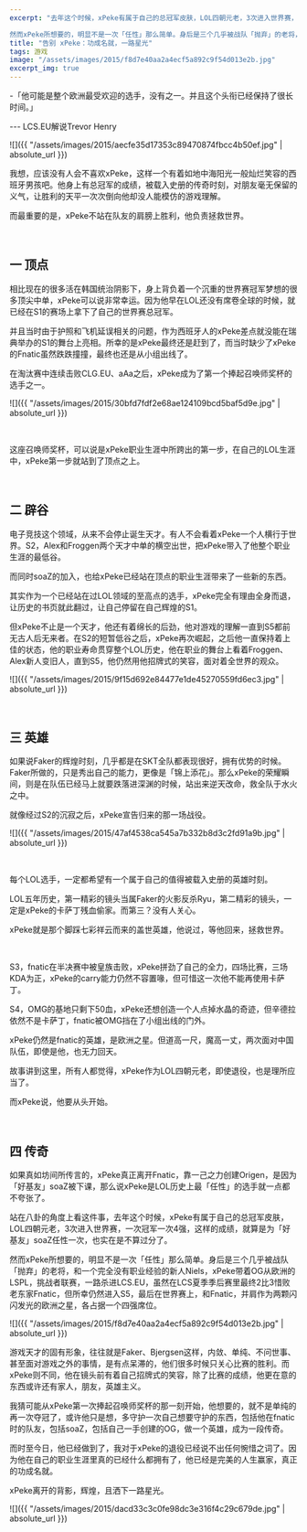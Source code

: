 ```yaml
---
excerpt: "去年这个时候，xPeke有属于自己的总冠军皮肤，LOL四朝元老，3次进入世界赛，一次冠军一次4强，这样的成绩，就算是为「好基友」soaZ任性一次，也实在是不算过分了。

然而xPeke所想要的，明显不是一次「任性」那么简单。身后是三个几乎被战队「抛弃」的老将，和一个完全没有职业经验的新人Niels，xPeke带着OG从欧洲的LSPL，挑战者联赛，一路杀进LCS.EU，虽然在LCS夏季季后赛里最终2比3惜败老东家Fnatic，但所幸仍然进入S5，最后在世界赛上，和Fnatic，并肩作为两颗闪闪发光的欧洲之星，各占据一个四强席位。"
title: "告别 xPeke：功成名就，一路星光"
tags: 游戏
image: "/assets/images/2015/f8d7e40aa2a4ecf5a892c9f54d013e2b.jpg"
excerpt_img: true
---
```


-「他可能是整个欧洲最受欢迎的选手，没有之一。并且这个头衔已经保持了很长时间。」

--- LCS.EU解说Trevor Henry

![]({{ "/assets/images/2015/aecfe35d17353c89470874fbcc4b50ef.jpg" | absolute_url }})

我想，应该没有人会不喜欢xPeke，这样一个有着如地中海阳光一般灿烂笑容的西班牙男孩吧。他身上有总冠军的成绩，被载入史册的传奇时刻，对朋友毫无保留的义气，让胜利的天平一次次倒向他却没人能模仿的游戏理解。

而最重要的是，xPeke不站在队友的肩膀上胜利，他负责拯救世界。

<br>

## 一 顶点

相比现在的很多活在韩国统治阴影下，身上背负着一个沉重的世界赛冠军梦想的很多顶尖中单，xPeke可以说非常幸运。因为他早在LOL还没有席卷全球的时候，就已经在S1的赛场上拿下了自己的世界赛总冠军。

并且当时由于护照和飞机延误相关的问题，作为西班牙人的xPeke差点就没能在瑞典举办的S1的舞台上亮相。所幸的是xPeke最终还是赶到了，而当时缺少了xPeke的Fnatic虽然跌跌撞撞，最终也还是从小组出线了。

在淘汰赛中连续击败CLG.EU、aAa之后，xPeke成为了第一个捧起召唤师奖杯的选手之一。

![]({{ "/assets/images/2015/30bfd7fdf2e68ae124109bcd5baf5d9e.jpg" | absolute_url }})

<br>

这座召唤师奖杯，可以说是xPeke职业生涯中所跨出的第一步，在自己的LOL生涯中，xPeke第一步就站到了顶点之上。

<br>

## 二 辟谷

电子竞技这个领域，从来不会停止诞生天才。有人不会看着xPeke一个人横行于世界。S2，Alex和Froggen两个天才中单的横空出世，把xPeke带入了他整个职业生涯的最低谷。

而同时soaZ的加入，也给xPeke已经站在顶点的职业生涯带来了一些新的东西。

其实作为一个已经站在过LOL领域的至高点的选手，xPeke完全有理由全身而退，让历史的书页就此翻过，让自己停留在自己辉煌的S1。

但xPeke不止是一个天才，他还有着绵长的后劲，他对游戏的理解一直到S5都前无古人后无来者。在S2的短暂低谷之后，xPeke再次崛起，之后他一直保持着上佳的状态，他的职业寿命贯穿整个LOL历史，他在职业的舞台上看着Froggen、Alex新人变旧人，直到S5，他仍然用他招牌式的笑容，面对着全世界的观众。

![]({{ "/assets/images/2015/9f15d692e84477e1de45270559fd6ec3.jpg" | absolute_url }})

<br>

## 三 英雄

如果说Faker的辉煌时刻，几乎都是在SKT全队都表现很好，拥有优势的时候。Faker所做的，只是秀出自己的能力，更像是「锦上添花」。那么xPeke的荣耀瞬间，则是在队伍已经马上就要跌落进深渊的时候，站出来逆天改命，救全队于水火之中。

就像经过S2的沉寂之后，xPeke宣告归来的那一场战役。

![]({{ "/assets/images/2015/47af4538ca545a7b332b8d3c2fd91a9b.jpg" | absolute_url }})

<br>

每个LOL选手，一定都希望有一个属于自己的值得被载入史册的英雄时刻。

LOL五年历史，第一精彩的镜头当属Faker的火影反杀Ryu，第二精彩的镜头，一定是xPeke的卡萨丁残血偷家。而第三？没有人关心。

xPeke就是那个脚踩七彩祥云而来的盖世英雄，他说过，等他回来，拯救世界。

<br>

S3，fnatic在半决赛中被皇族击败，xPeke拼劲了自己的全力，四场比赛，三场KDA为正，xPeke的carry能力仍然不容置喙，但可惜这一次他不能再使用卡萨丁。

S4，OMG的基地只剩下50血，xPeke还想创造一个人点掉水晶的奇迹，但辛德拉依然不是卡萨丁，fnatic被OMG挡在了小组出线的门外。

xPeke仍然是fnatic的英雄，是欧洲之星。但道高一尺，魔高一丈，两次面对中国队伍，即使是他，也无力回天。

故事讲到这里，所有人都觉得，xPeke作为LOL四朝元老，即使退役，也是理所应当了。

而xPeke说，他要从头开始。

<br>

## 四 传奇

如果真如坊间所传言的，xPeke真正离开Fnatic，靠一己之力创建Origen，是因为「好基友」soaZ被下课，那么说xPeke是LOL历史上最「任性」的选手就一点都不夸张了。

站在八卦的角度上看这件事，去年这个时候，xPeke有属于自己的总冠军皮肤，LOL四朝元老，3次进入世界赛，一次冠军一次4强，这样的成绩，就算是为「好基友」soaZ任性一次，也实在是不算过分了。

然而xPeke所想要的，明显不是一次「任性」那么简单。身后是三个几乎被战队「抛弃」的老将，和一个完全没有职业经验的新人Niels，xPeke带着OG从欧洲的LSPL，挑战者联赛，一路杀进LCS.EU，虽然在LCS夏季季后赛里最终2比3惜败老东家Fnatic，但所幸仍然进入S5，最后在世界赛上，和Fnatic，并肩作为两颗闪闪发光的欧洲之星，各占据一个四强席位。

![]({{ "/assets/images/2015/f8d7e40aa2a4ecf5a892c9f54d013e2b.jpg" | absolute_url }})

游戏天才的固有形象，往往就是Faker、Bjergsen这样，内敛、单纯、不问世事、甚至面对游戏之外的事情，是有点呆滞的，他们很多时候只关心比赛的胜利。而xPeke则不同，他在镜头前有着自己招牌式的笑容，除了比赛的成绩，他更在意的东西或许还有家人，朋友，英雄主义。

我猜可能从xPeke第一次捧起召唤师奖杯的那一刻开始，他想要的，就不是单纯的再一次夺冠了，或许他只是想，多守护一次自己想要守护的东西，包括他在fnatic时的队友，包括soaZ，包括自己一手创建的OG，做一个英雄，成为一段传奇。

而时至今日，他已经做到了，我对于xPeke的退役已经说不出任何惋惜之词了。因为他在自己的职业生涯里真的已经什么都拥有了，他已经是完美的人生赢家，真正的功成名就。

xPeke离开的背影，辉煌，且洒下一路星光。

![]({{ "/assets/images/2015/dacd33c3c0fe98dc3e316f4c29c679de.jpg" | absolute_url }})
